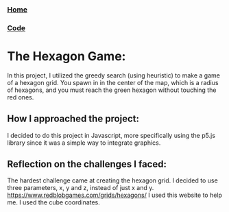 ### [Home](index.html)
### [Code](https://hexagongame.epicgamer.org/)

# The Hexagon Game: 
In this project, I utilized the greedy search (using heuristic) to make a game of a hexagon grid. You spawn in in the center of the map, which is a radius of hexagons, and you must reach the green hexagon without touching the red ones.

## How I approached the project: 
I decided to do this project in Javascript, more specifically using the p5.js library since it was a simple way to integrate graphics. 
 
## Reflection on the challenges I faced: 
The hardest challenge came at creating the hexagon grid. I decided to use three parameters, x, y and z, instead of just x and y.
https://www.redblobgames.com/grids/hexagons/
I used this website to help me. I used the cube coordinates.
